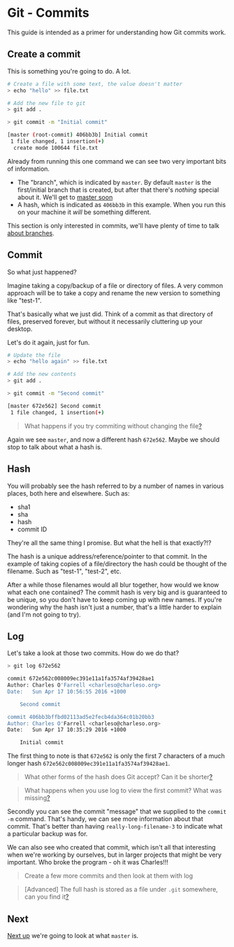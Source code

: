 Git - Commits
=============

This guide is intended as a primer for understanding
how Git commits work.


Create a commit
---------------

This is something you're going to do. A lot.

```sh
# Create a file with some text, the value doesn't matter
> echo "hello" >> file.txt

# Add the new file to git
> git add .

> git commit -m "Initial commit"

[master (root-commit) 406bb3b] Initial commit
 1 file changed, 1 insertion(+)
  create mode 100644 file.txt
```

Already from running this one command we can see two very important
bits of information.

- The "branch", which is indicated by `master`.
  By default `master` is the first/initial branch that is created,
  but after that there's _nothing_ special about it.
  We'll get to [master soon](head.md)
- A hash, which is indicated as `406bb3b` in this example.
  When you run this on your machine it _will_ be something different.

This section is only interested in commits, we'll have plenty of time
to talk [about branches](branches.md).


Commit
------

So what just happened?

Imagine taking a copy/backup of a file or directory of files.
A very common approach will be to take a copy and rename the new
version to something like "test-1".

That's basically what we just did. Think of a commit as
that directory of files, preserved forever, but without it
necessarily cluttering up your desktop.

Let's do it again, just for fun.

```sh
# Update the file
> echo "hello again" >> file.txt

# Add the new contents
> git add .

> git commit -m "Second commit"

[master 672e562] Second commit
 1 file changed, 1 insertion(+)
```


> What happens if you try commiting without changing the file[?](explanation/commit_no_change.md)

Again we see `master`, and now a different hash `672e562`.
Maybe we should stop to talk about what a hash is.


Hash
----

You will probably see the hash referred to by a number of names
in various places, both here and elsewhere. Such as:

- sha1
- sha
- hash
- commit ID

They're all the same thing I promise.
But what the hell is that exactly?!?

The hash is a unique address/reference/pointer to that commit.
In the example of taking copies of a file/directory the hash
could be thought of the filename.
Such as "test-1", "test-2", etc.

After a while those filenames would all blur together,
how would we know what each one contained?
The commit hash is very big and is guaranteed to be unique,
so you don't have to keep coming up with new names.
If you're wondering why the hash isn't just a number,
that's a little harder to explain (and I'm not going to try).


Log
---

Let's take a look at those two commits. How do we do that?

```sh
> git log 672e562

commit 672e562c008009ec391e11a1fa3574af39428ae1
Author: Charles O'Farrell <charleso@charleso.org>
Date:   Sun Apr 17 10:56:55 2016 +1000

    Second commit

commit 406bb3bffbd02113ad5e2fecb4da364c01b20bb3
Author: Charles O'Farrell <charleso@charleso.org>
Date:   Sun Apr 17 10:35:29 2016 +1000

    Initial commit
```


The first thing to note is that `672e562` is only
the first 7 characters of a much longer hash
`672e562c008009ec391e11a1fa3574af39428ae1`.


> What other forms of the hash does Git accept?
> Can it be shorter[?](explanation/commit_hash.md)

> What happens when you use log to view the first commit?
> What was missing[?](explanation/commit_first.md)

Secondly you can see the commit "message" that we supplied
to the `commit -m` command. That's handy, we can
see more information about that commit.
That's better than having `really-long-filename-3` to indicate
what a particular backup was for.

We can also see who created that commit, which isn't all
that interesting when we're working by ourselves, but
in larger projects that might be very important.
Who broke the program - oh it was Charles!!!


> Create a few more commits and then look at them with log

> [Advanced] The full hash is stored as a file under `.git` somewhere,
> can you find it[?](explanation/commit_hash_file.md)


Next
----

[Next up](head.md) we're going to look at what `master` is.
